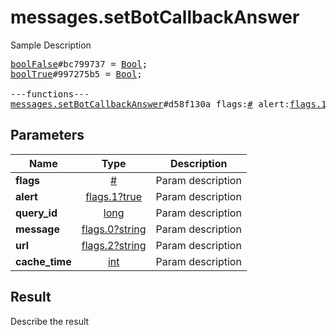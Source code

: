 # messages.setBotCallbackAnswer

Sample Description

<pre>
<a href="../constructor/boolFalse">boolFalse</a>#bc799737 = <a href="../type/Bool.md">Bool</a>;
<a href="../constructor/boolTrue">boolTrue</a>#997275b5 = <a href="../type/Bool.md">Bool</a>;

---functions---
<a href="../method/messages.setBotCallbackAnswer.md">messages.setBotCallbackAnswer</a>#d58f130a flags:<a href="../type/#.md">#</a> alert:<a href="../type/flags.1?true.md">flags.1?true</a> query_id:<a href="../type/long.md">long</a> message:<a href="../type/flags.0?string.md">flags.0?string</a> url:<a href="../type/flags.2?string.md">flags.2?string</a> cache_time:<a href="../type/int.md">int</a> = <a href="../type/Bool.md">Bool</a>;
</pre>

## Parameters

| Name | Type | Description |
|------|:----:|-------------|
| **flags** | [#](../type/#.md) | Param description |
| **alert** | [flags.1?true](../type/flags.1?true.md) | Param description |
| **query_id** | [long](../type/long.md) | Param description |
| **message** | [flags.0?string](../type/flags.0?string.md) | Param description |
| **url** | [flags.2?string](../type/flags.2?string.md) | Param description |
| **cache_time** | [int](../type/int.md) | Param description |

## Result

Describe the result

